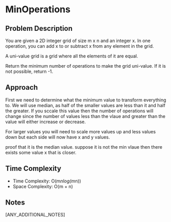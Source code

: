 # MinOperations

## Problem Description
You are given a 2D integer grid of size m x n and an integer x. In one operation, you can add x to or subtract x from any element in the grid.

A uni-value grid is a grid where all the elements of it are equal.

Return the minimum number of operations to make the grid uni-value. If it is not possible, return -1.

## Approach
First we need to determine what the minimum value to transform everything to. We will use median, as half of the smaller values are less than it and half the greater. If you sccale this value then the number of operations will change since the number of values less than the vlaue and greater than the value will either increase or decrease.

For larger values you will need to scale more values up and less values down but each side will now have x and y values.

proof that it is the median value.
suppose it is not the min vlaue then there exists some value x that is closer.

## Time Complexity
- Time Complexity: O(m*nlog(m*n))
- Space Complexity: O(m + n)

## Notes
[ANY_ADDITIONAL_NOTES]
